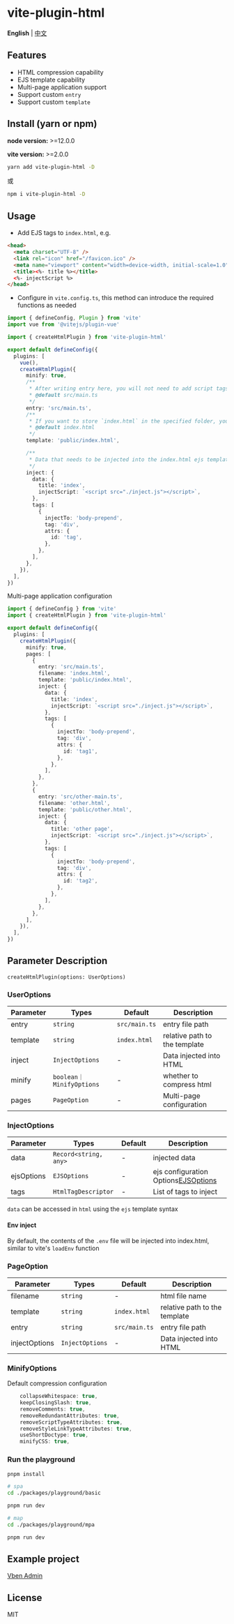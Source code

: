 # vite-plugin-html

**English** | [中文](./README.zh_CN.md)

## Features

- HTML compression capability
- EJS template capability
- Multi-page application support
- Support custom `entry`
- Support custom `template`

## Install (yarn or npm)

**node version:** >=12.0.0

**vite version:** >=2.0.0

```bash
yarn add vite-plugin-html -D
```

或

```bash
npm i vite-plugin-html -D
```

## Usage

- Add EJS tags to `index.html`, e.g.

```html
<head>
  <meta charset="UTF-8" />
  <link rel="icon" href="/favicon.ico" />
  <meta name="viewport" content="width=device-width, initial-scale=1.0" />
  <title><%- title %></title>
  <%- injectScript %>
</head>
```

- Configure in `vite.config.ts`, this method can introduce the required functions as needed

```ts
import { defineConfig, Plugin } from 'vite'
import vue from '@vitejs/plugin-vue'

import { createHtmlPlugin } from 'vite-plugin-html'

export default defineConfig({
  plugins: [
    vue(),
    createHtmlPlugin({
      minify: true,
      /**
       * After writing entry here, you will not need to add script tags in `index.html`, the original tags need to be deleted
       * @default src/main.ts
       */
      entry: 'src/main.ts',
      /**
       * If you want to store `index.html` in the specified folder, you can modify it, otherwise no configuration is required
       * @default index.html
       */
      template: 'public/index.html',

      /**
       * Data that needs to be injected into the index.html ejs template
       */
      inject: {
        data: {
          title: 'index',
          injectScript: `<script src="./inject.js"></script>`,
        },
        tags: [
          {
            injectTo: 'body-prepend',
            tag: 'div',
            attrs: {
              id: 'tag',
            },
          },
        ],
      },
    }),
  ],
})
```

Multi-page application configuration

```ts
import { defineConfig } from 'vite'
import { createHtmlPlugin } from 'vite-plugin-html'

export default defineConfig({
  plugins: [
    createHtmlPlugin({
      minify: true,
      pages: [
        {
          entry: 'src/main.ts',
          filename: 'index.html',
          template: 'public/index.html',
          inject: {
            data: {
              title: 'index',
              injectScript: `<script src="./inject.js"></script>`,
            },
            tags: [
              {
                injectTo: 'body-prepend',
                tag: 'div',
                attrs: {
                  id: 'tag1',
                },
              },
            ],
          },
        },
        {
          entry: 'src/other-main.ts',
          filename: 'other.html',
          template: 'public/other.html',
          inject: {
            data: {
              title: 'other page',
              injectScript: `<script src="./inject.js"></script>`,
            },
            tags: [
              {
                injectTo: 'body-prepend',
                tag: 'div',
                attrs: {
                  id: 'tag2',
                },
              },
            ],
          },
        },
      ],
    }),
  ],
})
```

## Parameter Description

`createHtmlPlugin(options: UserOptions)`

### UserOptions

| Parameter | Types                    | Default       | Description                   |
| --------- | ------------------------ | ------------- | ----------------------------- |
| entry     | `string`                 | `src/main.ts` | entry file path               |
| template  | `string`                 | `index.html`  | relative path to the template |
| inject    | `InjectOptions`          | -             | Data injected into HTML       |
| minify    | `boolean｜MinifyOptions` | -             | whether to compress html      |
| pages     | `PageOption`             | -             | Multi-page configuration      |

### InjectOptions

| Parameter  | Types                 | Default | Description                                                               |
| ---------- | --------------------- | ------- | ------------------------------------------------------------------------- |
| data       | `Record<string, any>` | -       | injected data                                                             |
| ejsOptions | `EJSOptions`          | -       | ejs configuration Options[EJSOptions](https://github.com/mde/ejs#options) |
| tags       | `HtmlTagDescriptor`   | -       | List of tags to inject                                                    |

`data` can be accessed in `html` using the `ejs` template syntax

#### Env inject

By default, the contents of the `.env` file will be injected into index.html, similar to vite's `loadEnv` function

### PageOption

| Parameter     | Types           | Default       | Description                   |
| ------------- | --------------- | ------------- | ----------------------------- |
| filename      | `string`        | -             | html file name                |
| template      | `string`        | `index.html`  | relative path to the template |
| entry         | `string`        | `src/main.ts` | entry file path               |
| injectOptions | `InjectOptions` | -             | Data injected into HTML       |

### MinifyOptions

Default compression configuration

```ts
    collapseWhitespace: true,
    keepClosingSlash: true,
    removeComments: true,
    removeRedundantAttributes: true,
    removeScriptTypeAttributes: true,
    removeStyleLinkTypeAttributes: true,
    useShortDoctype: true,
    minifyCSS: true,
```

### Run the playground

```bash
pnpm install

# spa
cd ./packages/playground/basic

pnpm run dev

# map
cd ./packages/playground/mpa

pnpm run dev

```

## Example project

[Vben Admin](https://github.com/anncwb/vue-vben-admin)

## License

MIT

[npm-img]: https://img.shields.io/npm/v/vite-plugin-html.svg
[npm-url]: https://npmjs.com/package/vite-plugin-html
[node-img]: https://img.shields.io/node/v/vite-plugin-html.svg
[node-url]: https://nodejs.org/en/about/releases/
